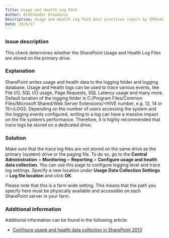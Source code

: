 ```yaml
---
Title: Usage and Health Log Path
Author: Aleksandar Draskovic
Description: Usage and Health Log Path best practices report by SPDocKit determines whether the SharePoint Usage and Health Log Files are stored on the primary drive.
Date: 20/6/17
---
```

### Issue description

This check determines whether the SharePoint Usage and Health Log Files are stored on the primary drive.

### Explanation

SharePoint writes usage and health data to the logging folder and logging database. Usage and Health logs can be used to trace various events, like File I/O, SQL I/O usage, Page Requests, SQL Latency usage and many more. Default location of the logging folder is C:/Program Files/Common Files/Microsoft Shared/Web Server Extensions/<HIVE number, e.g. 12, 14 or 15>/LOGS. Depending on the number of users accessing the system and the logging events configured, writing to a log can have a massive impact on the file system’s performance. Therefore, it is highly recommended that trace logs be stored on a dedicated drive.

### Solution

Make sure that the trace log files are not stored on the same drive as the primary (system) drive or the paging file. To do so, go to the __Central Administration__ > __Monitoring__ > __Reporting__ > __Configure usage and health data collection__. You can use this page to configure logging level and trace log settings. Specify a new location under __Usage Data Collection Settings__ > __Log file location__ and click __OK__.

Please note that this is a farm wide setting. This means that the path you specify here must be physically available and accessible on each SharePoint server in your farm.

### Additional information

Additional information can be found in the following article:

* [Configure usage and health data collection in SharePoint 2013](https://technet.microsoft.com/en-us/library/ee663480.aspx)
